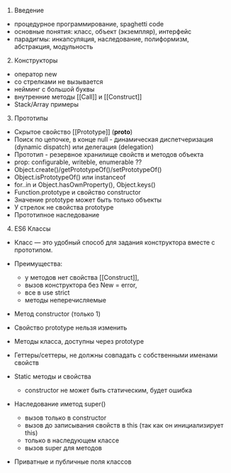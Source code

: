 1. Введение
- процедурное программирование, spaghetti code
- основные понятия: класс, объект (экземпляр), интерфейс
- парадигмы: инкапсуляция, наследование, полиформизм, абстракция, модульность

2. Конструкторы
- оператор new
- со стрелками не вызывается
- нейминг с большой буквы
- внутренние методы [[Call]] и [[Construct]]
- Stack/Array примеры

3. Прототипы
- Скрытое свойство [[Prototype]] (__proto__)
- Поиск по цепочке, в конце null - динамическая диспетчеризация (dynamic dispatch) или делегация (delegation)
- Прототип - резервное хранилище свойств и методов объекта
- prop: configurable, writeble, enumerable ??
- Object.create()/getPrototypeOf()/setPrototypeOf()
- Object.isPrototypeOf() или instanceof
- for..in и Object.hasOwnProperty(), Object.keys()
- Function.prototype и свойство constructor
- Значение prototype может быть только объекты
- У стрелок не свойства prototype
- Прототипное наследование

4. ES6 Классы
- Класс — это удобный способ для задания конструктора вместе с прототипом.
- Преимущества: 
    - у методов нет свойства [[Construct]],
    - вызов конструктора без New = error,
    - все в use strict
    - методы неперечисляемые
- Метод constructor (только 1)
- Свойство prototype нельзя изменить
- Методы класса, доступны через prototype
- Геттеры/сеттеры, не должны совпадать с собственными именами свойств
- Static методы и свойства
    - constructor не может быть статическим, будет ошибка

- Наследование иметод super()
    - вызов только в constructor
    - вызов до записывания свойств в this (так как он инициализирует this)
    - только в наследующем классе
    - вызов super для методов

- Приватные и публичные поля классов